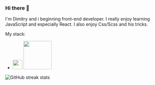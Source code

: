 ### Hi there 👋

I'm Dimitry and i beginning front-end developer. I really enjoy learning JavaScript and especially React. I also enjoy Css/Scss and his tricks.

My stack:
* <img width='30px' src="https://cdn.jsdelivr.net/gh/devicons/devicon/icons/react/react-original-wordmark.svg" />
  <img src='https://www.vectorlogo.zone/logos/reactjs/reactjs-ar21.svg' width='90px'/>
![GitHub streak stats](https://github-readme-streak-stats.herokuapp.com/?user=Dimitry-prog)  
